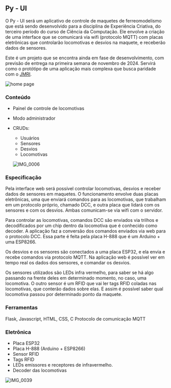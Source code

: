 ## Py - UI
O Py - UI será um aplicativo de controle de maquetes de ferreomodelismo que está sendo desenvolvido para a disciplina de Experiência Criativa, do terceiro período do curso de Ciência da Computação. Ele envolve a criação de uma interface que se comunicará via wifi (protocolo MQTT) com placas eletrônicas que controlarão locomotivas e desvios na maquete, e receberão dados de sensores.

Este é um projeto que se encontra ainda em fase de desenvolvimento, com previsão de entrega na primeira semana de novembro de 2024. Servirá como o protótipo de uma aplicação mais complexa que busca paridade com o [JMRI](https://github.com/JMRI/JMRI).

![home page](https://github.com/user-attachments/assets/fefc5004-329e-4b3c-8d27-efd039391b4b)

### Conteúdo
- Painel de controle de locomotivas
- Modo administrador
- CRUDs:
    - Usuários
    - Sensores
    - Desvios
    - Locomotivas

    ![IMG_0006](https://github.com/user-attachments/assets/a1ca7108-349e-41b4-8d47-f06eb72025d0)

### Especificação
Pela interface web será possível controlar locomotivas, desvios e receber dados de sensores em maquetes. O funcionamento envolve duas placas eletrônicas, uma que enviará comandos para as locomotivas, que trabalham em um protocolo próprio, chamado DCC, e outra placa que lidará com os sensores e com os desvios. Ambas comunicam-se via wifi com o servidor.

Para controlar as locomotivas, comandos DCC são enviados via trilhos e decodificados por um chip dentro da locomotiva que é conhecido como decoder. A aplicação faz a conversão dos comandos enviados via web para o protocolo DCC. Essa parte é feita pela placa H-888 que é um Arduino + uma ESP8266.

Os desvios e os sensores são conectados a uma placa ESP32, e ela envia e recebe comandos via protocolo MQTT. Na aplicação web é possível ver em tempo real os dados dos sensores, e comandar os desvios.

Os sensores utilizados são LEDs infra vermelho, para saber se há algo passando na frente deles em determinado momento, no caso, uma locomotiva.
O outro sensor é um RFID que vai ler tags RFID coladas nas locomotivas, que conterão dados sobre elas. E assim é possível saber qual locomotiva passou por determinado ponto da maquete.

### Ferramentas
Flask, Javascript, HTML, CSS, C
Protocolo de comunicação MQTT

### Eletrônica
- Placa ESP32
- Placa H-888 (Arduino + ESP8266)
- Sensor RFID
- Tags RFID
- LEDs emissores e receptores de infravermelho.
- Decoder das locomotivas

![IMG_0039](https://github.com/user-attachments/assets/13d39d3b-cf3a-4fc5-8bb5-f4decfd4f4ec)

